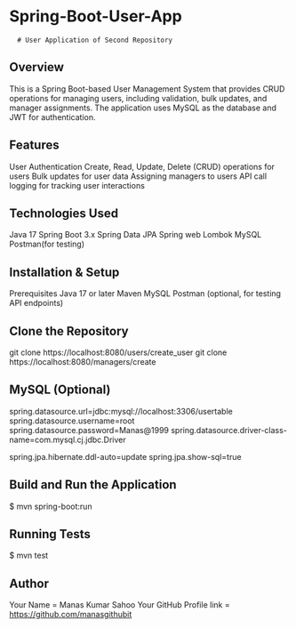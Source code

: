 # Spring-Boot-User-App
      # User Application of Second Repository

Overview
--------
This is a Spring Boot-based User Management System that provides CRUD operations for managing users, including validation, bulk updates, and manager assignments. The application uses MySQL as the database and JWT for authentication.

Features
--------
User Authentication
Create, Read, Update, Delete (CRUD) operations for users
Bulk updates for user data
Assigning managers to users
API call logging for tracking user interactions

Technologies Used
------------------
Java 17
Spring Boot 3.x
Spring Data JPA
Spring web
Lombok
MySQL
Postman(for testing)

Installation & Setup
---------------------
Prerequisites
Java 17 or later
Maven
MySQL
Postman (optional, for testing API endpoints)

Clone the Repository
--------------------
git clone https://localhost:8080/users/create_user
git clone https://localhost:8080/managers/create

MySQL (Optional)
----------------
spring.datasource.url=jdbc:mysql://localhost:3306/usertable
spring.datasource.username=root
spring.datasource.password=Manas@1999
spring.datasource.driver-class-name=com.mysql.cj.jdbc.Driver

spring.jpa.hibernate.ddl-auto=update
spring.jpa.show-sql=true

Build and Run the Application
-----------------------------
$ mvn spring-boot:run

Running Tests
-------------
$ mvn test

Author
-------
Your Name = Manas Kumar Sahoo
Your GitHub Profile link = https://github.com/manasgithubit
